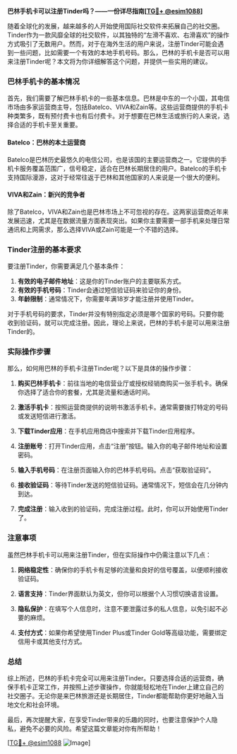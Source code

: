 **巴林手机卡可以注册Tinder吗？——一份详尽指南[[TG💪+ @esim1088](https://t.me/s/esim1088)]**

随着全球化的发展，越来越多的人开始使用国际社交软件来拓展自己的社交圈。Tinder作为一款风靡全球的社交软件，以其独特的“左滑不喜欢、右滑喜欢”的操作方式吸引了无数用户。然而，对于在海外生活的用户来说，注册Tinder可能会遇到一些问题，比如需要一个有效的本地手机号码。那么，巴林的手机卡是否可以用来注册Tinder呢？本文将为你详细解答这个问题，并提供一些实用的建议。

### 巴林手机卡的基本情况

首先，我们需要了解巴林手机卡的一些基本信息。巴林是中东的一个小国，其电信市场由多家运营商主导，包括Batelco、VIVA和Zain等。这些运营商提供的手机卡种类繁多，既有预付费卡也有后付费卡。对于想要在巴林生活或旅行的人来说，选择合适的手机卡至关重要。

#### Batelco：巴林的本土运营商

Batelco是巴林历史最悠久的电信公司，也是该国的主要运营商之一。它提供的手机卡服务覆盖范围广，信号稳定，适合在巴林长期居住的用户。Batelco的手机卡支持国际漫游，这对于经常往返于巴林和其他国家的人来说是一个很大的便利。

#### VIVA和Zain：新兴的竞争者

除了Batelco，VIVA和Zain也是巴林市场上不可忽视的存在。这两家运营商近年来发展迅速，尤其是在数据流量方面表现突出。如果你主要需要一部手机来处理日常通讯和上网需求，那么选择VIVA或Zain可能是一个不错的选择。

### Tinder注册的基本要求

要注册Tinder，你需要满足几个基本条件：

1. **有效的电子邮件地址**：这是你的Tinder账户的主要联系方式。
2. **有效的手机号码**：Tinder会通过短信验证码来验证你的身份。
3. **年龄限制**：通常情况下，你需要年满18岁才能注册并使用Tinder。

对于手机号码的要求，Tinder并没有特别指定必须是哪个国家的号码。只要你能收到验证码，就可以完成注册。因此，理论上来说，巴林的手机卡是可以用来注册Tinder的。

### 实际操作步骤

那么，如何用巴林的手机卡注册Tinder呢？以下是具体的操作步骤：

1. **购买巴林手机卡**：前往当地的电信营业厅或授权经销商购买一张手机卡。确保你选择了适合你的套餐，尤其是流量和通话时间。

2. **激活手机卡**：按照运营商提供的说明书激活手机卡。通常需要拨打特定的号码或发送短信进行激活。

3. **下载Tinder应用**：在手机应用商店中搜索并下载Tinder应用程序。

4. **注册账号**：打开Tinder应用，点击“注册”按钮。输入你的电子邮件地址和设置密码。

5. **输入手机号码**：在注册页面输入你的巴林手机号码。点击“获取验证码”。

6. **接收验证码**：等待Tinder发送的短信验证码。通常情况下，短信会在几分钟内到达。

7. **完成注册**：输入收到的验证码，完成注册过程。此时，你可以开始使用Tinder了。

### 注意事项

虽然巴林手机卡可以用来注册Tinder，但在实际操作中仍需注意以下几点：

1. **网络稳定性**：确保你的手机卡有足够的流量和良好的信号覆盖，以便顺利接收验证码。

2. **语言支持**：Tinder界面默认为英文，但你可以根据个人习惯切换语言设置。

3. **隐私保护**：在填写个人信息时，注意不要泄露过多的私人信息，以免引起不必要的麻烦。

4. **支付方式**：如果你希望使用Tinder Plus或Tinder Gold等高级功能，需要绑定信用卡或其他支付方式。

### 总结

综上所述，巴林的手机卡完全可以用来注册Tinder。只要选择合适的运营商，确保手机卡正常工作，并按照上述步骤操作，你就能轻松地在Tinder上建立自己的社交圈子。无论你是来巴林旅游还是长期居住，Tinder都能帮助你更好地融入当地文化和社会环境。

最后，再次提醒大家，在享受Tinder带来的乐趣的同时，也要注意保护个人隐私，避免不必要的风险。希望这篇文章能对你有所帮助！

[[TG💪+ @esim1088](https://t.me/s/esim1088) ![Image](https://i.postimg.cc/4NQfJmqS/Snipaste-2025-05-13-00-14-12.png)]